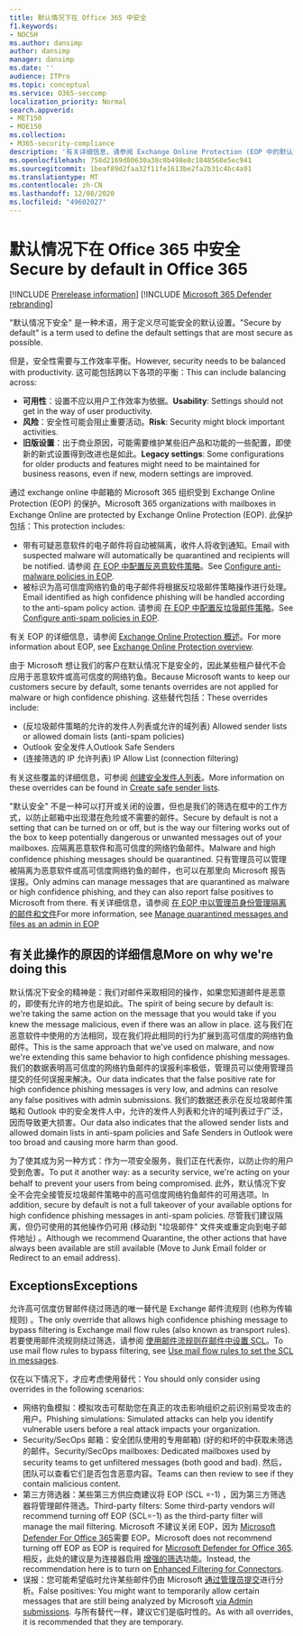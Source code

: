 ```yaml
---
title: 默认情况下在 Office 365 中安全
f1.keywords:
- NOCSH
ms.author: dansimp
author: dansimp
manager: dansimp
ms.date: ''
audience: ITPro
ms.topic: conceptual
ms.service: O365-seccomp
localization_priority: Normal
search.appverid:
- MET150
- MOE150
ms.collection:
- M365-security-compliance
description: '有关详细信息，请参阅 Exchange Online Protection (EOP 中的默认安全设置) '
ms.openlocfilehash: 758d2169d80630a38c0b498e8c1848568e5ec941
ms.sourcegitcommit: 1beaf89d2faa32f11fe1613be2fa2b31c4bc4a91
ms.translationtype: MT
ms.contentlocale: zh-CN
ms.lasthandoff: 12/08/2020
ms.locfileid: "49602027"
---
```

# <a name="secure-by-default-in-office-365"></a><span data-ttu-id="b1914-103">默认情况下在 Office 365 中安全</span><span class="sxs-lookup"><span data-stu-id="b1914-103">Secure by default in Office 365</span></span>

[!INCLUDE [Prerelease information](../includes/prerelease.md)]
[!INCLUDE [Microsoft 365 Defender rebranding](../includes/microsoft-defender-for-office.md)]

<span data-ttu-id="b1914-104">"默认情况下安全" 是一种术语，用于定义尽可能安全的默认设置。</span><span class="sxs-lookup"><span data-stu-id="b1914-104">"Secure by default" is a term used to define the default settings that are most secure as possible.</span></span>

<span data-ttu-id="b1914-105">但是，安全性需要与工作效率平衡。</span><span class="sxs-lookup"><span data-stu-id="b1914-105">However, security needs to be balanced with productivity.</span></span> <span data-ttu-id="b1914-106">这可能包括跨以下各项的平衡：</span><span class="sxs-lookup"><span data-stu-id="b1914-106">This can include balancing across:</span></span>

- <span data-ttu-id="b1914-107">**可用性**：设置不应以用户工作效率为依据。</span><span class="sxs-lookup"><span data-stu-id="b1914-107">**Usability**: Settings should not get in the way of user productivity.</span></span>
- <span data-ttu-id="b1914-108">**风险**：安全性可能会阻止重要活动。</span><span class="sxs-lookup"><span data-stu-id="b1914-108">**Risk**: Security might block important activities.</span></span>
- <span data-ttu-id="b1914-109">**旧版设置**：出于商业原因，可能需要维护某些旧产品和功能的一些配置，即使新的新式设置得到改进也是如此。</span><span class="sxs-lookup"><span data-stu-id="b1914-109">**Legacy settings**: Some configurations for older products and features might need to be maintained for business reasons, even if new, modern settings are improved.</span></span>

<span data-ttu-id="b1914-110">通过 exchange online 中邮箱的 Microsoft 365 组织受到 Exchange Online Protection (EOP) 的保护。</span><span class="sxs-lookup"><span data-stu-id="b1914-110">Microsoft 365 organizations with mailboxes in Exchange Online are protected by Exchange Online Protection (EOP).</span></span> <span data-ttu-id="b1914-111">此保护包括：</span><span class="sxs-lookup"><span data-stu-id="b1914-111">This protection includes:</span></span>

- <span data-ttu-id="b1914-112">带有可疑恶意软件的电子邮件将自动被隔离，收件人将收到通知。</span><span class="sxs-lookup"><span data-stu-id="b1914-112">Email with suspected malware will automatically be quarantined and recipients will be notified.</span></span> <span data-ttu-id="b1914-113">请参阅 [在 EOP 中配置反恶意软件策略](configure-anti-malware-policies.md)。</span><span class="sxs-lookup"><span data-stu-id="b1914-113">See [Configure anti-malware policies in EOP](configure-anti-malware-policies.md).</span></span>
- <span data-ttu-id="b1914-114">被标识为高可信度网络钓鱼的电子邮件将根据反垃圾邮件策略操作进行处理。</span><span class="sxs-lookup"><span data-stu-id="b1914-114">Email identified as high confidence phishing will be handled according to the anti-spam policy action.</span></span> <span data-ttu-id="b1914-115">请参阅 [在 EOP 中配置反垃圾邮件策略](configure-your-spam-filter-policies.md)。</span><span class="sxs-lookup"><span data-stu-id="b1914-115">See [Configure anti-spam policies in EOP](configure-your-spam-filter-policies.md).</span></span>

<span data-ttu-id="b1914-116">有关 EOP 的详细信息，请参阅 [Exchange Online Protection 概述](exchange-online-protection-overview.md)。</span><span class="sxs-lookup"><span data-stu-id="b1914-116">For more information about EOP, see [Exchange Online Protection overview](exchange-online-protection-overview.md).</span></span>

<span data-ttu-id="b1914-117">由于 Microsoft 想让我们的客户在默认情况下是安全的，因此某些租户替代不会应用于恶意软件或高可信度的网络钓鱼。</span><span class="sxs-lookup"><span data-stu-id="b1914-117">Because Microsoft wants to keep our customers secure by default, some tenants overrides are not applied for malware or high confidence phishing.</span></span> <span data-ttu-id="b1914-118">这些替代包括：</span><span class="sxs-lookup"><span data-stu-id="b1914-118">These overrides include:</span></span>

- <span data-ttu-id="b1914-119"> (反垃圾邮件策略的允许的发件人列表或允许的域列表) </span><span class="sxs-lookup"><span data-stu-id="b1914-119">Allowed sender lists or allowed domain lists (anti-spam policies)</span></span>
- <span data-ttu-id="b1914-120">Outlook 安全发件人</span><span class="sxs-lookup"><span data-stu-id="b1914-120">Outlook Safe Senders</span></span>
- <span data-ttu-id="b1914-121"> (连接筛选的 IP 允许列表) </span><span class="sxs-lookup"><span data-stu-id="b1914-121">IP Allow List (connection filtering)</span></span>

<span data-ttu-id="b1914-122">有关这些覆盖的详细信息，可参阅 [创建安全发件人列表](create-safe-sender-lists-in-office-365.md)。</span><span class="sxs-lookup"><span data-stu-id="b1914-122">More information on these overrides can be found in [Create safe sender lists](create-safe-sender-lists-in-office-365.md).</span></span>

<span data-ttu-id="b1914-123">"默认安全" 不是一种可以打开或关闭的设置，但也是我们的筛选在框中的工作方式，以防止邮箱中出现潜在危险或不需要的邮件。</span><span class="sxs-lookup"><span data-stu-id="b1914-123">Secure by default is not a setting that can be turned on or off, but is the way our filtering works out of the box to keep potentially dangerous or unwanted messages out of your mailboxes.</span></span> <span data-ttu-id="b1914-124">应隔离恶意软件和高可信度的网络钓鱼邮件。</span><span class="sxs-lookup"><span data-stu-id="b1914-124">Malware and high confidence phishing messages should be quarantined.</span></span> <span data-ttu-id="b1914-125">只有管理员可以管理被隔离为恶意软件或高可信度网络钓鱼的邮件，也可以在那里向 Microsoft 报告误报。</span><span class="sxs-lookup"><span data-stu-id="b1914-125">Only admins can manage messages that are quarantined as malware or high confidence phishing, and they can also report false positives to Microsoft from there.</span></span> <span data-ttu-id="b1914-126">有关详细信息，请参阅 [在 EOP 中以管理员身份管理隔离的邮件和文件](manage-quarantined-messages-and-files.md)</span><span class="sxs-lookup"><span data-stu-id="b1914-126">For more information, see [Manage quarantined messages and files as an admin in EOP](manage-quarantined-messages-and-files.md)</span></span>

## <a name="more-on-why-were-doing-this"></a><span data-ttu-id="b1914-127">有关此操作的原因的详细信息</span><span class="sxs-lookup"><span data-stu-id="b1914-127">More on why we're doing this</span></span>

<span data-ttu-id="b1914-128">默认情况下安全的精神是：我们对邮件采取相同的操作，如果您知道邮件是恶意的，即使有允许的地方也是如此。</span><span class="sxs-lookup"><span data-stu-id="b1914-128">The spirit of being secure by default is: we're taking the same action on the message that you would take if you knew the message malicious, even if there was an allow in place.</span></span> <span data-ttu-id="b1914-129">这与我们在恶意软件中使用的方法相同，现在我们将此相同的行为扩展到高可信度的网络钓鱼邮件。</span><span class="sxs-lookup"><span data-stu-id="b1914-129">This is the same approach that we've used on malware, and now we're extending this same behavior to high confidence phishing messages.</span></span> <span data-ttu-id="b1914-130">我们的数据表明高可信度的网络钓鱼邮件的误报利率极低，管理员可以使用管理员提交的任何误报来解决。</span><span class="sxs-lookup"><span data-stu-id="b1914-130">Our data indicates that the false positive rate for high confidence phishing messages is very low, and admins can resolve any false positives with admin submissions.</span></span> <span data-ttu-id="b1914-131">我们的数据还表示在反垃圾邮件策略和 Outlook 中的安全发件人中，允许的发件人列表和允许的域列表过于广泛，因而导致更大损害。</span><span class="sxs-lookup"><span data-stu-id="b1914-131">Our data also indicates that the allowed sender lists and allowed domain lists in anti-spam policies and Safe Senders in Outlook were too broad and causing more harm than good.</span></span>

<span data-ttu-id="b1914-132">为了使其成为另一种方式：作为一项安全服务，我们正在代表你，以防止你的用户受到危害。</span><span class="sxs-lookup"><span data-stu-id="b1914-132">To put it another way: as a security service, we're acting on your behalf to prevent your users from being compromised.</span></span> <span data-ttu-id="b1914-133">此外，默认情况下安全不会完全接管反垃圾邮件策略中的高可信度网络钓鱼邮件的可用选项。</span><span class="sxs-lookup"><span data-stu-id="b1914-133">In addition, secure by default is not a full takeover of your available options for high confidence phishing messages in anti-spam policies.</span></span> <span data-ttu-id="b1914-134">尽管我们建议隔离，但仍可使用的其他操作仍可用 (移动到 "垃圾邮件" 文件夹或重定向到电子邮件地址) 。</span><span class="sxs-lookup"><span data-stu-id="b1914-134">Although we recommend Quarantine, the other actions that have always been available are still available (Move to Junk Email folder or Redirect to an email address).</span></span>

## <a name="exceptions"></a><span data-ttu-id="b1914-135">Exceptions</span><span class="sxs-lookup"><span data-stu-id="b1914-135">Exceptions</span></span>

<span data-ttu-id="b1914-136">允许高可信度仿冒邮件绕过筛选的唯一替代是 Exchange 邮件流规则 (也称为传输规则) 。</span><span class="sxs-lookup"><span data-stu-id="b1914-136">The only override that allows high confidence phishing message to bypass filtering is Exchange mail flow rules (also known as transport rules).</span></span> <span data-ttu-id="b1914-137">若要使用邮件流规则绕过筛选，请参阅 [使用邮件流规则在邮件中设置 SCL](use-mail-flow-rules-to-set-the-spam-confidence-level-scl-in-messages.md)。</span><span class="sxs-lookup"><span data-stu-id="b1914-137">To use mail flow rules to bypass filtering, see [Use mail flow rules to set the SCL in messages](use-mail-flow-rules-to-set-the-spam-confidence-level-scl-in-messages.md).</span></span>

<span data-ttu-id="b1914-138">仅在以下情况下，才应考虑使用替代：</span><span class="sxs-lookup"><span data-stu-id="b1914-138">You should only consider using overrides in the following scenarios:</span></span>

- <span data-ttu-id="b1914-139">网络钓鱼模拟：模拟攻击可帮助您在真正的攻击影响组织之前识别易受攻击的用户。</span><span class="sxs-lookup"><span data-stu-id="b1914-139">Phishing simulations: Simulated attacks can help you identify vulnerable users before a real attack impacts your organization.</span></span>
- <span data-ttu-id="b1914-140">Security/SecOps 邮箱：安全团队使用的专用邮箱)  (好的和坏的中获取未筛选的邮件。</span><span class="sxs-lookup"><span data-stu-id="b1914-140">Security/SecOps mailboxes: Dedicated mailboxes used by security teams to get unfiltered messages (both good and bad).</span></span> <span data-ttu-id="b1914-141">然后，团队可以查看它们是否包含恶意内容。</span><span class="sxs-lookup"><span data-stu-id="b1914-141">Teams can then review to see if they contain malicious content.</span></span>
- <span data-ttu-id="b1914-142">第三方筛选器：某些第三方供应商建议将 EOP (SCL =-1) ，因为第三方筛选器将管理邮件筛选。</span><span class="sxs-lookup"><span data-stu-id="b1914-142">Third-party filters: Some third-party vendors will recommend turning off EOP (SCL=-1) as the third-party filter will manage the mail filtering.</span></span> <span data-ttu-id="b1914-143">Microsoft 不建议关闭 EOP，因为 [Microsoft Defender For Office 365](office-365-atp.md)需要 EOP。</span><span class="sxs-lookup"><span data-stu-id="b1914-143">Microsoft does not recommend turning off EOP as EOP is required for [Microsoft Defender for Office 365](office-365-atp.md).</span></span> <span data-ttu-id="b1914-144">相反，此处的建议是为连接器启用 [增强的筛选](https://docs.microsoft.com/exchange/mail-flow-best-practices/use-connectors-to-configure-mail-flow/enhanced-filtering-for-connectors)功能。</span><span class="sxs-lookup"><span data-stu-id="b1914-144">Instead, the recommendation here is to turn on [Enhanced Filtering for Connectors](https://docs.microsoft.com/exchange/mail-flow-best-practices/use-connectors-to-configure-mail-flow/enhanced-filtering-for-connectors).</span></span>
- <span data-ttu-id="b1914-145">误报：您可能希望临时允许某些邮件仍由 Microsoft [通过管理员提交](admin-submission.md)进行分析。</span><span class="sxs-lookup"><span data-stu-id="b1914-145">False positives: You might want to temporarily allow certain messages that are still being analyzed by Microsoft [via Admin submissions](admin-submission.md).</span></span> <span data-ttu-id="b1914-146">与所有替代一样，建议它们是临时性的。</span><span class="sxs-lookup"><span data-stu-id="b1914-146">As with all overrides, it is recommended that they are temporary.</span></span>
